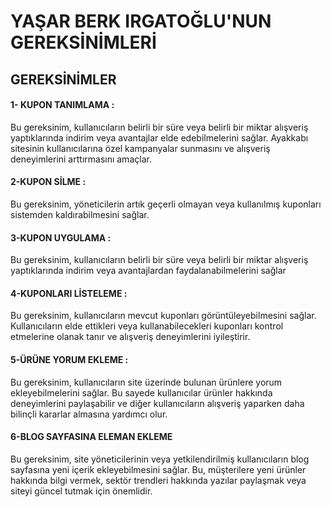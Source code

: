 # YAŞAR BERK IRGATOĞLU'NUN GEREKSİNİMLERİ

## GEREKSİNİMLER

#### 1- KUPON TANIMLAMA :
Bu gereksinim, kullanıcıların belirli bir süre veya belirli bir miktar alışveriş yaptıklarında indirim veya avantajlar elde edebilmelerini sağlar. Ayakkabı sitesinin kullanıcılarına özel kampanyalar sunmasını ve alışveriş deneyimlerini arttırmasını amaçlar.

#### 2-KUPON SİLME :
 Bu gereksinim, yöneticilerin artık geçerli olmayan veya kullanılmış kuponları sistemden kaldırabilmesini sağlar. 

#### 3-KUPON UYGULAMA :
 Bu gereksinim, kullanıcıların belirli bir süre veya belirli bir miktar alışveriş yaptıklarında indirim veya avantajlardan faydalanabilmelerini sağlar

#### 4-KUPONLARI LİSTELEME : 
Bu gereksinim, kullanıcıların mevcut kuponları görüntüleyebilmesini sağlar. Kullanıcıların elde ettikleri veya kullanabilecekleri kuponları kontrol etmelerine olanak tanır ve alışveriş deneyimlerini iyileştirir.

#### 5-ÜRÜNE YORUM EKLEME : 
Bu gereksinim, kullanıcıların site üzerinde bulunan ürünlere yorum ekleyebilmelerini sağlar. Bu sayede kullanıcılar ürünler hakkında deneyimlerini paylaşabilir ve diğer kullanıcıların alışveriş yaparken daha bilinçli kararlar almasına yardımcı olur.

#### 6-BLOG SAYFASINA ELEMAN EKLEME
Bu gereksinim, site yöneticilerinin veya yetkilendirilmiş kullanıcıların blog sayfasına yeni içerik ekleyebilmesini sağlar. Bu, müşterilere yeni ürünler hakkında bilgi vermek, sektör trendleri hakkında yazılar paylaşmak veya siteyi güncel tutmak için önemlidir.
